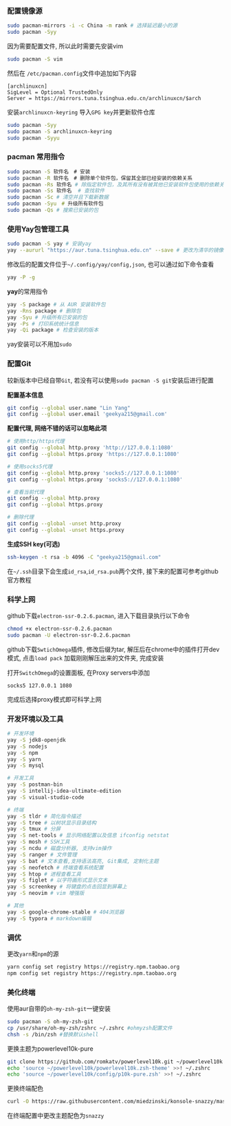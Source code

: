 ### 配置镜像源

```bash
sudo pacman-mirrors -i -c China -m rank # 选择延迟最小的源
sudo pacman -Syy
```

因为需要配置文件, 所以此时需要先安装vim

```bash
sudo pacman -S vim
```

然后在 `/etc/pacman.config`文件中追加如下内容

```text
[archlinuxcn]
SigLevel = Optional TrustedOnly
Server = https://mirrors.tuna.tsinghua.edu.cn/archlinuxcn/$arch
```

安装`archlinuxcn-keyring` 导入`GPG key`并更新软件仓库

```bash
sudo pacman -Syy
sudo pacman -S archlinuxcn-keyring
sudo pacman -Syyu
```

### pacman 常用指令

```bash
sudo pacman -S 软件名　# 安装
sudo pacman -R 软件名　# 删除单个软件包，保留其全部已经安装的依赖关系
sudo pacman -Rs 软件名 # 除指定软件包，及其所有没有被其他已安装软件包使用的依赖关系
sudo pacman -Ss 软件名  # 查找软件
sudo pacman -Sc # 清空并且下载新数据
sudo pacman -Syu　# 升级所有软件包
sudo pacman -Qs # 搜索已安装的包
```



### 使用Yay包管理工具

```bash
sudo pacman -S yay # 安装yay
yay --aururl "https://aur.tuna.tsinghua.edu.cn" --save # 更改为清华的镜像源
```

修改后的配置文件位于`~/.config/yay/config,json`, 也可以通过如下命令查看

```bash
yay -P -g
```

**yay**的常用指令

```bash
yay -S package # 从 AUR 安装软件包
yay -Rns package # 删除包
yay -Syu # 升级所有已安装的包
yay -Ps # 打印系统统计信息
yay -Qi package # 检查安装的版本
```

yay安装可以不用加`sudo`



### 配置Git

较新版本中已经自带`Git`, 若没有可以使用`sudo pacman -S git`安装后进行配置

**配置基本信息**

```bash
git config --global user.name "Lin Yang"
git config --global user.email 'geekya215@gmail.com'

```



**配置代理, 网络不错的话可以忽略此项**

```bash
# 使用http/https代理
git config --global http.proxy 'http://127.0.0.1:1080'
git config --global https.proxy 'https://127.0.0.1:1080'

# 使用socks5代理
git config --global http.proxy 'socks5://127.0.0.1:1080'
git config --global https.proxy 'socks5://127.0.0.1:1080'

# 查看当前代理
git config --global http.proxy
git config --global https.proxy

# 删除代理
git config --global -unset http.proxy
git config --global -unset https.proxy

```



**生成SSH key(可选)**

```bash
ssh-keygen -t rsa -b 4096 -C "geekya215@gmail.com"

```

在`~/.ssh`目录下会生成`id_rsa`,`id_rsa.pub`两个文件, 接下来的配置可参考github官方教程



### 科学上网

github下载`electron-ssr-0.2.6.pacman`, 进入下载目录执行以下命令

```bash
chmod +x electron-ssr-0.2.6.pacman
sudo pacman -U electron-ssr-0.2.6.pacman

```



github下载`SwtichOmega`插件, 修改后缀为tar, 解压后在chrome中的插件打开dev模式, 点击`load pack` 加载刚刚解压出来的文件夹, 完成安装

打开`SwitchOmega`的设置面板, 在Proxy servers中添加

```
socks5 127.0.0.1 1080 

```

完成后选择proxy模式即可科学上网



### 开发环境以及工具

```bash
# 开发环境
yay -S jdk8-openjdk
yay -S nodejs
yay -S npm
yay -S yarn
yay -S mysql

# 开发工具
yay -S postman-bin
yay -S intellij-idea-ultimate-edition
yay -S visual-studio-code

# 终端
yay -S tldr # 简化指令描述
yay -S tree # 以树状显示目录结构
yay -S tmux # 分屏
yay -S net-tools # 显示网络配置以及信息 ifconfig netstat
yay -S mosh # SSH工具
yay -S ncdu # 磁盘分析器, 支持vim操作
yay -S ranger # 文件管理
yay -S bat # 文本查看,支持语法高亮, Git集成, 定制化主题
yay -S neofetch # 终端查看系统配置
yay -S htop # 进程查看工具
yay -S figlet # 以字符画形式显示文本
yay -S screenkey # 将键盘的点击回显到屏幕上
yay -S neovim # vim 增强版

# 其他
yay -S google-chrome-stable # 404浏览器
yay -S typora # markdown编辑

```



### 调优

更改`yarn`和`npm`的源

```bash
yarn config set registry https://registry.npm.taobao.org
npm config set registry https://registry.npm.taobao.org

```



### 美化终端

使用aur自带的`oh-my-zsh-git`一键安装

```bash
sudo pacman -S oh-my-zsh-git
cp /usr/share/oh-my-zsh/zshrc ~/.zshrc #ohmyzsh配置文件
chsh -s /bin/zsh #替换默认shell

```

更换主题为powerlevel10k-pure

```bash
git clone https://github.com/romkatv/powerlevel10k.git ~/powerlevel10k
echo 'source ~/powerlevel10k/powerlevel10k.zsh-theme' >>! ~/.zshrc
echo 'source ~/powerlevel10k/config/p10k-pure.zsh' >>! ~/.zshrc

```

更换终端配色

```bash
curl -O https://raw.githubusercontent.com/miedzinski/konsole-snazzy/master/snazzy.colorscheme ~/.local/share/konsole

```

在终端配置中更改主题配色为`snazzy`

